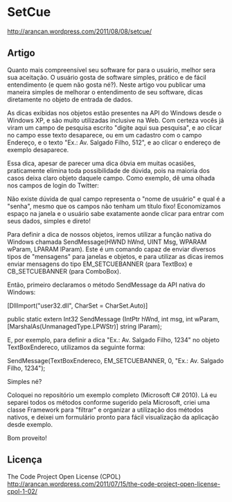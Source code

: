 SetCue
===============
http://arancan.wordpress.com/2011/08/08/setcue/

Artigo
--------
Quanto mais compreensível seu software for para o usuário, melhor sera sua aceitação. O usuário gosta de software simples, prático e de fácil entendimento (e quem não gosta né?). Neste artigo vou publicar uma maneira simples de melhorar o entendimento de seu software, dicas diretamente no objeto de entrada de dados.

As dicas exibidas nos objetos estão presentes na API do Windows desde o Windows XP, e são muito utilizadas inclusive na Web. Com certeza vocês já viram um campo de pesquisa escrito "digite aqui sua pesquisa", e ao clicar no campo esse texto desaparece, ou em um cadastro com o campo Endereço, e o texto "Ex.: Av. Salgado Filho, 512", e ao clicar o endereço de exemplo desaparece.

Essa dica, apesar de parecer uma dica óbvia em muitas ocasiões, praticamente elimina toda possibilidade de dúvida, pois na maioria dos casos deixa claro objeto daquele campo. Como exemplo, dê uma olhada nos campos de login do Twitter:

Não existe dúvida de qual campo representa o "nome de usuário" e qual é a "senha", mesmo que os campos não tenham um título fixo! Economizamos espaço na janela e o usuário sabe exatamente aonde clicar para entrar com seus dados, simples e direto!

Para definir a dica de nossos objetos, iremos utilizar a função nativa do Windows chamada SendMessage(HWND hWnd, UINT Msg, WPARAM wParam, LPARAM lParam). Este é um comando capaz de enviar diversos tipos de "mensagens" para janelas e objetos, e para utilizar as dicas iremos enviar mensagens do tipo EM_SETCUEBANNER (para TextBox) e CB_SETCUEBANNER (para ComboBox).

Então, primeiro declaramos o método SendMessage da API nativa do Windows:

[DllImport("user32.dll", CharSet = CharSet.Auto)]

public static extern Int32 SendMessage (IntPtr hWnd, int msg, int wParam, [MarshalAs(UnmanagedType.LPWStr)] string lParam);

E, por exemplo, para definir a dica "Ex.: Av. Salgado Filho, 1234" no objeto TextBoxEndereco, utilizamos da seguinte forma:

SendMessage(TextBoxEndereco, EM_SETCUEBANNER, 0, "Ex.: Av. Salgado Filho, 1234");

Simples né?

Coloquei no repositório um exemplo completo (Microsoft C# 2010). Lá eu separei todos os métodos conforme sugerido pela Microsoft, criei uma classe Framework para "filtrar" e organizar a utilização dos métodos nativos, e deixei um formulário pronto para fácil visualização da aplicação desde exemplo.

Bom proveito!


Licença
-------
The Code Project Open License (CPOL)
http://arancan.wordpress.com/2011/07/15/the-code-project-open-license-cpol-1-02/
